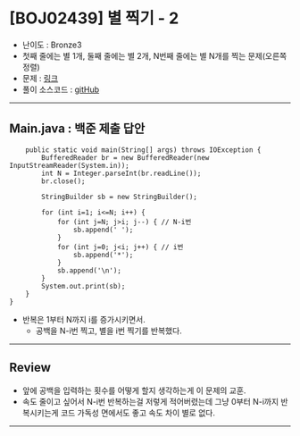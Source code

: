 # \[BOJ02439] 별 찍기 - 2

- 난이도 : Bronze3
- 첫째 줄에는 별 1개, 둘째 줄에는 별 2개, N번째 줄에는 별 N개를 찍는 문제(오른쪽 정렬)
- 문제 : <a href="https://www.acmicpc.net/problem/2439" target="_blank">링크</a>
- 풀이 소스코드 :  <a href="src/Main.java" target="_blank">gitHub</a>

---  

## Main.java : 백준 제출 답안
```
    public static void main(String[] args) throws IOException {
        BufferedReader br = new BufferedReader(new InputStreamReader(System.in));
        int N = Integer.parseInt(br.readLine());
        br.close();

        StringBuilder sb = new StringBuilder();

        for (int i=1; i<=N; i++) {
            for (int j=N; j>i; j--) { // N-i번
                sb.append(' ');
            }
            for (int j=0; j<i; j++) { // i번
                sb.append('*');
            }
            sb.append('\n');
        }
        System.out.print(sb);
    }
}
```
- 반복은 1부터 N까지 i를 증가시키면서.
  - 공백을 N-i번 찍고, 별을 i번 찍기를 반복했다.

---

## Review
- 앞에 공백을 입력하는 횟수를 어떻게 할지 생각하는게 이 문제의 교훈.
- 속도 줄이고 싶어서 N-i번 반복하는걸 저렇게 적어버렸는데 그냥 0부터 N-i까지 반복시키는게 코드 가독성 면에서도 좋고 속도 차이 별로 없다.

---